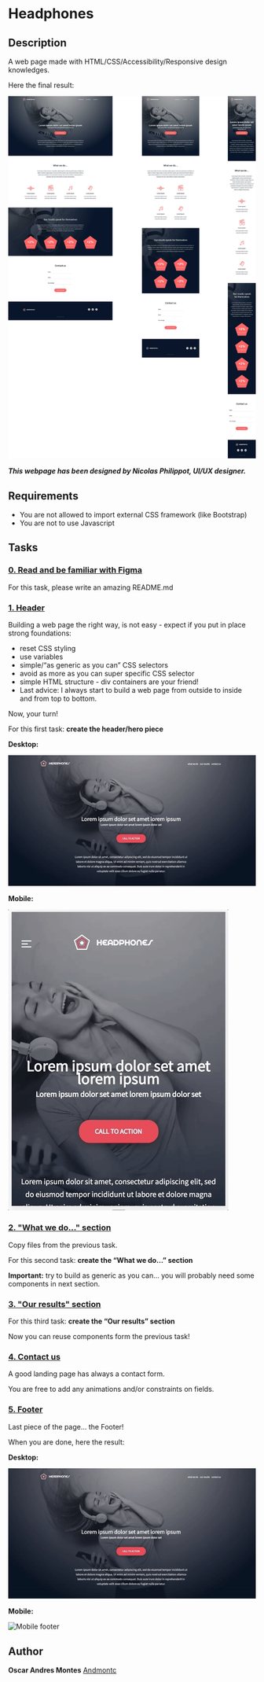 # Headphones

## Description

A web page made with HTML/CSS/Accessibility/Responsive design knowledges.

Here the final result:

![Web page](images/Web_page.jpg)

***This webpage has been designed by Nicolas Philippot, UI/UX designer.***

## Requirements

* You are not allowed to import external CSS framework (like Bootstrap)
* You are not to use Javascript

## Tasks

### [0. Read and be familiar with Figma](README.md)

For this task, please write an amazing README.md

### [1. Header](0-styles.css)

Building a web page the right way, is not easy - expect if you put in place strong foundations:

* reset CSS styling
* use variables
* simple/“as generic as you can” CSS selectors
* avoid as more as you can super specific CSS selector
* simple HTML structure - div containers are your friend!
* Last advice: I always start to build a web page from outside to inside and from top to bottom.

Now, your turn!

For this first task: **create the header/hero piece**

**Desktop:**

![Desktop header](images/Desktop_header.gif)

**Mobile:**

![Mobile header](images/Mobile_header.gif)

### [2. "What we do..." section](1-styles.css)

Copy files from the previous task.

For this second task: **create the “What we do…” section**

**Important:** try to build as generic as you can… you will probably need some components in next section.

### [3. "Our results" section](2-styles.css)

For this third task: **create the “Our results” section**

Now you can reuse components form the previous task!

### [4. Contact us](3-styles.css)

A good landing page has always a contact form.

You are free to add any animations and/or constraints on fields.

### [5. Footer](4-styles.css)

Last piece of the page… the Footer!

When you are done, here the result:

**Desktop:**

![Desktop footer](images/Desktop_footer.gif)

**Mobile:**

![Mobile footer](images/Mobile_footer.gif)

## Author

**Oscar Andres Montes** [Andmontc](https://github.com/Andmontc)


